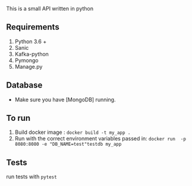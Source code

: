 This is a small API written in python

## Requirements
1. Python 3.6 +
2. Sanic
3. Kafka-python
4. Pymongo
5. Manage.py


## Database
- Make sure you have [MongoDB] running.

## To run
1. Build docker image : `docker build -t my_app .`
2. Run with the correct environment variables passed in: `docker run  -p 8080:8080 -e "DB_NAME=test"testdb my_app`
 

## Tests
run tests with `pytest`
